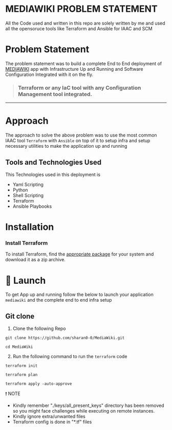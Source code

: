 # MEDIAWIKI PROBLEM STATEMENT

All the Code used and written in this repo are solely written by me and used all the opensoruce tools like Terraform and Ansible for IAAC and SCM

# Problem Statement
The problem statement was to build a complete End to End deployment of [MEDIAWIKI](https://www.mediawiki.org/wiki/MediaWiki) app with Infrastructure Up and Running and Software Configuration Integrated with it on the fly.

>  ### Terraform or any IaC tool with any Configuration Management tool integrated.

---

# Approach

The approach to solve the above problem was to use the most common IAAC tool `Terraform` with `Ansible` on top of it to setup infra and setup necessary utilities to make the application up and running

## Tools and Technologies Used
This Technologies used in this deployment is
* Yaml Scripting
* Python
* Shell Scripting
* Terraform
* Ansible Playbooks

# Installation

### Install Terraform

To install Terraform, find the [appropriate package](https://www.terraform.io/downloads.html) for your system and download it as a zip archive.

# :rocket: Launch
To get App up and running follow the below to launch your application `mediawiki` and the complete end to end infra setup

## Git clone

1. Clone the following Repo

```
git clone https://github.com/sharan0-0/MediaWiki.git

cd MediaWiki
```

2. Run the following command to run the `terraform` code

```
terraform init

terraform plan 

terraform apply -auto-approve

```

:exclamation: NOTE

- Kindly remember "./keys/all_present_keys" directory has been removed so you might face challenges while executing on remote instances.
- Kindly ignore extra/unwanted files
- Terraform config is done in "*.tf" files

